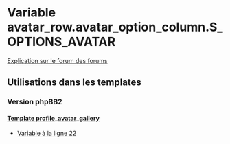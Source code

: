 # Variable avatar_row.avatar_option_column.S_OPTIONS_AVATAR
[Explication sur le forum des forums](http://forum.forumactif.com/t294113-listing-des-variables#avatar_row.avatar_option_column.S_OPTIONS_AVATAR)

## Utilisations dans les templates

### Version phpBB2

#### [Template profile_avatar_gallery](subsilver/profile_avatar_gallery.md)
* [Variable à la ligne 22](../subsilver/profile_avatar_gallery.tpl#L22)